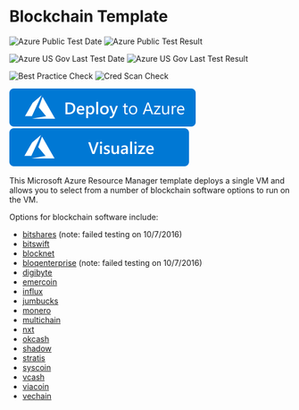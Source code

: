 # Blockchain Template

![Azure Public Test Date](https://azurequickstartsservice.blob.core.windows.net/badges/blockchain/PublicLastTestDate.svg)
![Azure Public Test Result](https://azurequickstartsservice.blob.core.windows.net/badges/blockchain/PublicDeployment.svg)

![Azure US Gov Last Test Date](https://azurequickstartsservice.blob.core.windows.net/badges/blockchain/FairfaxLastTestDate.svg)
![Azure US Gov Last Test Result](https://azurequickstartsservice.blob.core.windows.net/badges/blockchain/FairfaxDeployment.svg)

![Best Practice Check](https://azurequickstartsservice.blob.core.windows.net/badges/blockchain/BestPracticeResult.svg)
![Cred Scan Check](https://azurequickstartsservice.blob.core.windows.net/badges/blockchain/CredScanResult.svg)

[![Deploy To Azure](https://raw.githubusercontent.com/Azure/azure-quickstart-templates/master/1-CONTRIBUTION-GUIDE/images/deploytoazure.svg?sanitize=true)](https://portal.azure.com/#create/Microsoft.Template/uri/https%3A%2F%2Fraw.githubusercontent.com%2FAzure%2Fazure-quickstart-templates%2Fmaster%2Fblockchain%2Fazuredeploy.json)
[![Visualize](https://raw.githubusercontent.com/Azure/azure-quickstart-templates/master/1-CONTRIBUTION-GUIDE/images/visualizebutton.svg?sanitize=true)](http://armviz.io/#/?load=https%3A%2F%2Fraw.githubusercontent.com%2FAzure%2Fazure-quickstart-templates%2Fmaster%2Fblockchain%2Fazuredeploy.json)

This Microsoft Azure Resource Manager template deploys a single VM and allows
you to select from a number of blockchain software options to run on the VM.

Options for blockchain software include:

- [bitshares](https://github.com/Azure/azure-quickstart-templates/blob/master/blockchain/details/bitshares.md)
  (note: failed testing on 10/7/2016)
- [bitswift](https://github.com/Azure/azure-quickstart-templates/blob/master/blockchain/details/bitswift.md)
- [blocknet](https://github.com/Azure/azure-quickstart-templates/blob/master/blockchain/details/blocknet.md)
- [bloqenterprise](https://github.com/Azure/azure-quickstart-templates/blob/master/blockchain/details/bloqenterprise.md)
  (note: failed testing on 10/7/2016)
- [digibyte](https://github.com/Azure/azure-quickstart-templates/blob/master/blockchain/details/digibyte.md)
- [emercoin](https://github.com/Azure/azure-quickstart-templates/blob/master/blockchain/details/emercoin.md)
- [influx](https://github.com/Azure/azure-quickstart-templates/blob/master/blockchain/details/influx.md)
- [jumbucks](https://github.com/Azure/azure-quickstart-templates/blob/master/blockchain/details/jumbucks.md)
- [monero](https://github.com/Azure/azure-quickstart-templates/blob/master/blockchain/details/monero.md)
- [multichain](https://github.com/Azure/azure-quickstart-templates/blob/master/blockchain/details/multichain.md)
- [nxt](https://github.com/Azure/azure-quickstart-templates/blob/master/blockchain/details/nxt.md)
- [okcash](https://github.com/Azure/azure-quickstart-templates/blob/master/blockchain/details/okcash.md)
- [shadow](https://github.com/Azure/azure-quickstart-templates/blob/master/blockchain/details/shadow.md)
- [stratis](https://github.com/Azure/azure-quickstart-templates/blob/master/blockchain/details/stratis.md)
- [syscoin](https://github.com/Azure/azure-quickstart-templates/blob/master/blockchain/details/syscoin.md)
- [vcash](https://github.com/Azure/azure-quickstart-templates/blob/master/blockchain/details/vcash.md)
- [viacoin](https://github.com/Azure/azure-quickstart-templates/blob/master/blockchain/details/viacoin.md)
- [vechain](https://github.com/Azure/azure-quickstart-templates/blob/master/blockchain/details/vechain.md)
